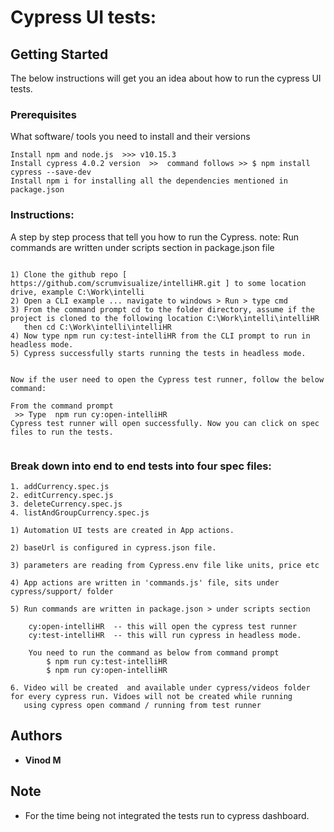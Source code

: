 # Cypress UI tests:


## Getting Started

The below instructions will get you an idea about how to run the cypress UI tests.

### Prerequisites

What software/ tools you need to install and their versions

```
Install npm and node.js  >>> v10.15.3
Install cypress 4.0.2 version  >>  command follows >> $ npm install cypress --save-dev
Install npm i for installing all the dependencies mentioned in package.json

```

### Instructions:

A step by step process that tell you how to run the Cypress. 
note: Run commands are written under scripts section in package.json file 

```

1) Clone the github repo [ https://github.com/scrumvisualize/intelliHR.git ] to some location drive, example C:\Work\intelli
2) Open a CLI example ... navigate to windows > Run > type cmd   
3) From the command prompt cd to the folder directory, assume if the project is cloned to the following location C:\Work\intelli\intelliHR
   then cd C:\Work\intelli\intelliHR
4) Now type npm run cy:test-intelliHR from the CLI prompt to run in headless mode.
5) Cypress successfully starts running the tests in headless mode.


Now if the user need to open the Cypress test runner, follow the below command:

From the command prompt 
 >> Type  npm run cy:open-intelliHR 
Cypress test runner will open successfully. Now you can click on spec files to run the tests.


```
 

### Break down into end to end tests into four spec files:

```
1. addCurrency.spec.js
2. editCurrency.spec.js
3. deleteCurrency.spec.js
4. listAndGroupCurrency.spec.js

```

```
1) Automation UI tests are created in App actions.

2) baseUrl is configured in cypress.json file.

3) parameters are reading from Cypress.env file like units, price etc

4) App actions are written in 'commands.js' file, sits under cypress/support/ folder

5) Run commands are written in package.json > under scripts section 

    cy:open-intelliHR  -- this will open the cypress test runner
	cy:test-intelliHR  -- this will run cypress in headless mode.

	You need to run the command as below from command prompt
		$ npm run cy:test-intelliHR 
		$ npm run cy:open-intelliHR 

6. Video will be created  and available under cypress/videos folder for every cypress run. Vidoes will not be created while running 
   using cypress open command / running from test runner

```

## Authors

* **Vinod M**


## Note

* For the time being not integrated the tests run to cypress dashboard.


